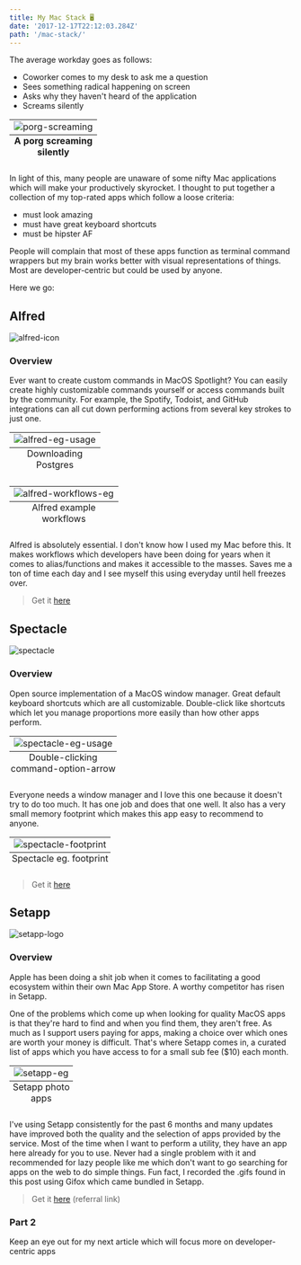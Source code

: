 ```yaml
---
title: My Mac Stack 🖥️
date: '2017-12-17T22:12:03.284Z'
path: '/mac-stack/'
---
```


The average workday goes as follows:

- Coworker comes to my desk to ask me a question
- Sees something radical happening on screen
- Asks why they haven't heard of the application
- Screams silently

<table class="image">
    <caption align="bottom"><strong>A porg screaming silently</strong></caption>
    <tr>
        <td style="text-align: center;">
            <img src="./screams4.gif" alt="porg-screaming"/>
        </td>
    </tr>
</table>

In light of this, many people are unaware of some nifty Mac applications which will make your productively skyrocket. I thought to put together a collection of my top-rated apps which follow a loose criteria:

- must look amazing
- ‎must have great keyboard shortcuts
- must be hipster AF

People will complain that most of these apps function as terminal command wrappers but my brain works better with visual representations of things. Most are developer-centric but could be used by anyone.

Here we go:

## Alfred

![alfred-icon](./alfred-icon.jpg)

### Overview

Ever want to create custom commands in MacOS Spotlight? You can easily create highly customizable commands yourself or access commands built by the community. For example, the Spotify, Todoist, and GitHub integrations can all cut down performing actions from several key strokes to just one.

<table class="image">
    <caption align="bottom">Downloading Postgres</caption>
    <tr><td><img src="./alfred-eg.gif" alt="alfred-eg-usage"/></td></tr>
</table>

<table class="image">
    <caption align="bottom">Alfred example workflows</caption>
    <tr><td><img src="./alfred-workflows.png" alt="alfred-workflows-eg"/></td></tr>
</table>

Alfred is absolutely essential. I don't know how I used my Mac before this. It makes workflows which developers have been doing for years when it comes to alias/functions and makes it accessible to the masses. Saves me a ton of time each day and I see myself this using everyday until hell freezes over.

> Get it [here](https://www.alfredapp.com/)

## ‎Spectacle

![spectacle](./spectacle-icon.png)

### Overview

Open source implementation of a MacOS window manager. Great default keyboard shortcuts which are all customizable. Double-click like shortcuts which let you manage proportions more easily than how other apps perform.

<table class="image">
    <caption align="bottom">Double-clicking command-option-arrow</caption>
    <tr><td><img src="./spectacle-eg.gif" alt="spectacle-eg-usage"/></td></tr>
</table>

Everyone needs a window manager and I love this one because it doesn't try to do too much. It has one job and does that one well. It also has a very small memory footprint which makes this app easy to recommend to anyone.

<table class="image">
    <caption align="bottom">Spectacle eg. footprint</caption>
    <tr><td><img src="./spectacle-footprint.png" alt="spectacle-footprint"/></td></tr>
</table>

> Get it [here](https://www.spectacleapp.com/)

## ‎Setapp

![setapp-logo](./setapp-logo.jpg)

### Overview

Apple has been doing a shit job when it comes to facilitating a good ecosystem within their own Mac App Store. A worthy competitor has risen in Setapp.

One of the problems which come up when looking for quality MacOS apps is that they're hard to find and when you find them, they aren't free. As much as I support users paying for apps, making a choice over which ones are worth your money is difficult. That's where Setapp comes in, a curated list of apps which you have access to for a small sub fee ($10) each month.

<table class="image">
    <caption align="bottom">Setapp photo apps</caption>
    <tr><td><img src="./setapp-eg.gif" alt="setapp-eg"/></td></tr>
</table>

I've using Setapp consistently for the past 6 months and many updates have improved both the quality and the selection of apps provided by the service. Most of the time when I want to perform a utility, they have an app here already for you to use. Never had a single problem with it and recommended for lazy people like me which don't want to go searching for apps on the web to do simple things. Fun fact, I recorded the .gifs found in this post using Gifox which came bundled in Setapp.

> Get it [here](https://go.setapp.com/invite/1835374b-d4c6-4140-958c-38a143a4ab2a) (referral link)

### Part 2

Keep an eye out for my next article which will focus more on developer-centric apps

